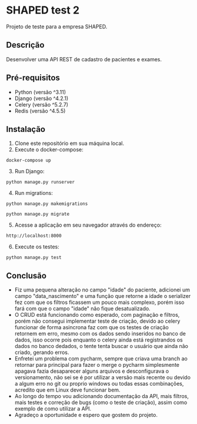 # SHAPED test 2

Projeto de teste para a empresa SHAPED.

## Descrição

Desenvolver uma API REST de cadastro de pacientes e exames.

## Pré-requisitos

- Python (versão ^3.11)
- Django (versão ^4.2.1)
- Celery (versão ^5.2.7)
- Redis (versão ^4.5.5)

## Instalação

1. Clone este repositório em sua máquina local.
2. Execute o docker-compose:
```shell
docker-compose up
```
3. Run Django:
```shell
python manage.py runserver
```
4. Run migrations:
```shell
python manage.py makemigrations
```
```shell
python manage.py migrate
```
5. Acesse a aplicação em seu navegador através do endereço:
```shell
http://localhost:8000
```
6. Execute os testes:
```shell
python manage.py test
```

## Conclusão

- Fiz uma pequena alteração no campo "idade" do paciente, adicionei um campo "data_nascimento" e uma função que retorne a idade
o serializer fez com que os filtros ficassem um pouco mais complexo, porém isso fará com que o campo "idade" não fique desatualizado.
- O CRUD está funcionando como esperado, com paginação e filtros, porém não consegui implementar teste de criação,
devido ao celery funcionar de forma asincrona faz com que os testes de criação retornem em erro, mesmo com os dados
sendo inseridos no banco de dados, isso ocorre pois enquanto o celery ainda está registrandos os dados no banco dedados,
o tente tenta buscar o usuário que ainda não criado, gerando erros.
- Enfretei um problema com pycharm, sempre que criava uma branch ao retornar para principal para fazer o merge o pycharm simplesmente
apagava fazia desaparecer alguns arquivos e desconfigurava o versionamento, não sei se é por utilizar a versão mais recente
ou devido a algum erro no git ou proprio windows ou todas essas combinações, acredito que em Linux deve funcionar bem.
- Ao longo do tempo vou adicionando documentação da API, mais filtros, mais testes e correção de bugs (como o teste de criação),
assim como exemplo de como utilizar a API.
- Agradeço a oportunidade e espero que gostem do projeto.